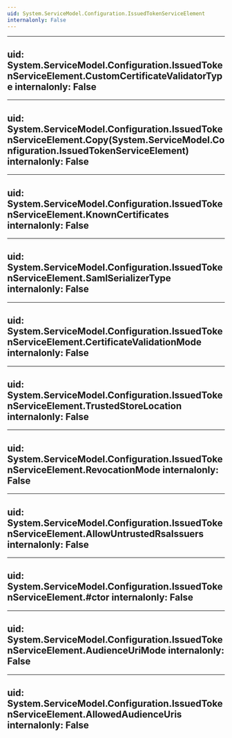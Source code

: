 ```yaml
---
uid: System.ServiceModel.Configuration.IssuedTokenServiceElement
internalonly: False
---
```


---
uid: System.ServiceModel.Configuration.IssuedTokenServiceElement.CustomCertificateValidatorType
internalonly: False
---

---
uid: System.ServiceModel.Configuration.IssuedTokenServiceElement.Copy(System.ServiceModel.Configuration.IssuedTokenServiceElement)
internalonly: False
---

---
uid: System.ServiceModel.Configuration.IssuedTokenServiceElement.KnownCertificates
internalonly: False
---

---
uid: System.ServiceModel.Configuration.IssuedTokenServiceElement.SamlSerializerType
internalonly: False
---

---
uid: System.ServiceModel.Configuration.IssuedTokenServiceElement.CertificateValidationMode
internalonly: False
---

---
uid: System.ServiceModel.Configuration.IssuedTokenServiceElement.TrustedStoreLocation
internalonly: False
---

---
uid: System.ServiceModel.Configuration.IssuedTokenServiceElement.RevocationMode
internalonly: False
---

---
uid: System.ServiceModel.Configuration.IssuedTokenServiceElement.AllowUntrustedRsaIssuers
internalonly: False
---

---
uid: System.ServiceModel.Configuration.IssuedTokenServiceElement.#ctor
internalonly: False
---

---
uid: System.ServiceModel.Configuration.IssuedTokenServiceElement.AudienceUriMode
internalonly: False
---

---
uid: System.ServiceModel.Configuration.IssuedTokenServiceElement.AllowedAudienceUris
internalonly: False
---
